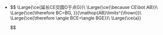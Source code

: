 -
  $$
  \Large{\ce{延长CE交圆O于点G}}\\
  \Large{\ce{\because CE\bot AB}}\\
  \Large{\ce{\therefore BC=BG, }}{\mathop{AB}\limits^{\frown}}\\
  \Large{\ce{\therefore \angle BCE=\angle BGE}}\\
  \Large{\ce{a}}
  
  
  
  
  $$
